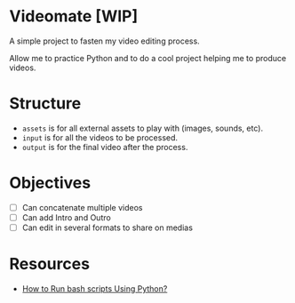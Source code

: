# Videomate [WIP]

A simple project to fasten my video editing process.

Allow me to practice Python and to do a cool project helping me to produce videos.

# Structure

- `assets` is for all external assets to play with (images, sounds, etc).
- `input` is for all the videos to be processed.
- `output` is for the final video after the process.

# Objectives
- [ ] Can concatenate multiple videos
- [ ] Can add Intro and Outro
- [ ] Can edit in several formats to share on medias

# Resources
- [How to Run bash scripts Using Python?](https://geekflare.com/python-run-bash/)